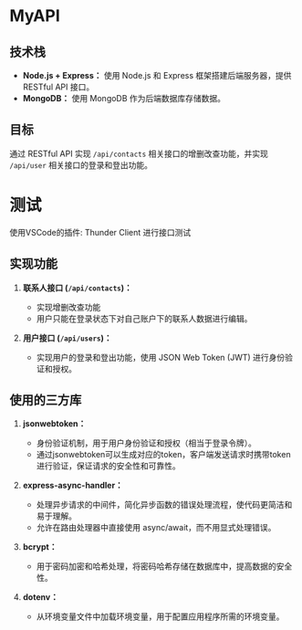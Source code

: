 
# MyAPI

## 技术栈

- **Node.js + Express：** 使用 Node.js 和 Express 框架搭建后端服务器，提供 RESTful API 接口。
- **MongoDB：** 使用 MongoDB 作为后端数据库存储数据。

## 目标

通过 RESTful API 实现 `/api/contacts` 相关接口的增删改查功能，并实现 `/api/user` 相关接口的登录和登出功能。

# 测试
使用VSCode的插件: Thunder Client 进行接口测试

## 实现功能

1. **联系人接口 (`/api/contacts`)：**
   - 实现增删改查功能
   - 用户只能在登录状态下对自己账户下的联系人数据进行编辑。

2. **用户接口 (`/api/users`)：**
   - 实现用户的登录和登出功能，使用 JSON Web Token (JWT) 进行身份验证和授权。

## 使用的三方库

1. **jsonwebtoken：**
   - 身份验证机制，用于用户身份验证和授权（相当于登录令牌）。
   - 通过jsonwebtoken可以生成对应的token，客户端发送请求时携带token进行验证，保证请求的安全性和可靠性。

2. **express-async-handler：**
   - 处理异步请求的中间件，简化异步函数的错误处理流程，使代码更简洁和易于理解。
   - 允许在路由处理器中直接使用 async/await，而不用显式处理错误。

3. **bcrypt：**
   - 用于密码加密和哈希处理，将密码哈希存储在数据库中，提高数据的安全性。

4. **dotenv：**
   - 从环境变量文件中加载环境变量，用于配置应用程序所需的环境变量。
